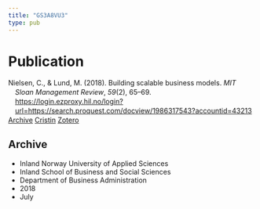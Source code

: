 ```yaml
---
title: "GS3A8VU3"
type: pub
---
```

<h1>Publication</h1>
<article id="csl-bib-container-GS3A8VU3" class="csl-bib-container">
  <div class="csl-bib-body" style="line-height: 1.35; padding-left: 1em; text-indent:-1em;">
  <div class="csl-entry">Nielsen, C., &amp; Lund, M. (2018). Building scalable business models. <i>MIT Sloan Management Review</i>, <i>59</i>(2), 65&#x2013;69. <a href="https://login.ezproxy.hil.no/login?url=https://search.proquest.com/docview/1986317543?accountid=43213">https://login.ezproxy.hil.no/login?url=https://search.proquest.com/docview/1986317543?accountid=43213</a></div>
</div>
  <div class="csl-bib-buttons">
    <a href="#taxonomy-article-GS3A8VU3" class="csl-bib-button">Archive</a>
    <a href alt="Cristin URL" class="csl-bib-button">Cristin</a>
    <a href alt="Zotero URL" class="csl-bib-button">Zotero</a>
  </div>
  <div id="csl-bib-meta-container-GS3A8VU3"></div>
</article>
<div id="csl-bib-meta-GS3A8VU3" class="csl-bib-meta">
  <article id="taxonomy-article-GS3A8VU3" class="taxonomy-article">
    <h1>Archive</h1>
    <ul>
      <li>Inland Norway University of Applied Sciences</li>
      <li>Inland School of Business and Social Sciences</li>
      <li>Department of Business Administration</li>
      <li>2018</li>
      <li>July</li>
    </ul>
  </article>
</div>
